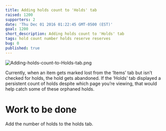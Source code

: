 ```yaml
---
title: Adding holds count to 'Holds' tab
raised: 1200
supporters: 2
date: 'Thu Dec 01 2016 01:22:45 GMT-0500 (EST)'
goal: 1200
short_description: Adding holds count to 'Holds' tab
tags: hold count number holds reserve reserves
bug: 0
published: true
---
```


![Adding-holds-count-to-Holds-tab.png]({{site.baseurl}}/source/images/Adding-holds-count-to-Holds-tab.png)

Currently, when an item gets marked lost from the ‘Items’ tab but isn’t checked for holds, the hold gets abandoned. If the ‘Holds’ tab displayed a persistent count of holds despite which page you’re viewing, that would help catch some of these orphaned holds.

# Work to be done
Add the number of holds to the holds tab.
